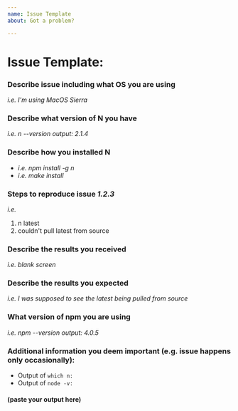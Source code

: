```yaml
---
name: Issue Template
about: Got a problem?

---
```


# Issue Template:

### Describe issue including what OS you are using

_i.e. I'm using MacOS Sierra_

### Describe what version of N you have
_i.e. n --version output: 2.1.4_


### Describe how you installed N

* _i.e. npm install -g n_
* _i.e. make install_

### Steps to reproduce issue _1.2.3_
_i.e._
1. n latest
2. couldn't pull latest from source

### Describe the results you received

_i.e. blank screen_
### Describe the results you expected

_i.e. I was supposed to see the latest being pulled from source_


### What version of npm you are using

_i.e. npm --version output: 4.0.5_

### Additional information you deem important (e.g. issue happens only occasionally):

* Output of `which n:`
* Output of `node -v:`

#### (paste your output here)
